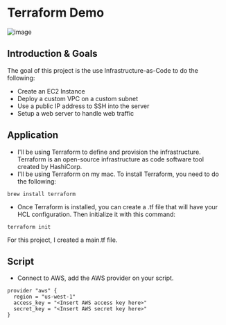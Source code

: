 # Terraform Demo

![image](https://user-images.githubusercontent.com/7464927/124938809-76cea800-dfbd-11eb-8f5f-8c9843cbf487.png)

## Introduction & Goals

The goal of this project is the use Infrastructure-as-Code to do the following:

- Create an EC2 Instance
- Deploy a custom VPC on a custom subnet
- Use a public IP address to SSH into the server
- Setup a web server to handle web traffic

## Application

- I'll be using Terraform to define and provision the infrastructure. Terraform is an open-source infrastructure as code software tool created by HashiCorp.
- I'll be using Terraform on my mac. To install Terraform, you need to do the following:

```
brew install terraform
```

- Once Terraform is installed, you can create a .tf file that will have your HCL configuration. Then initialize it with this command:

```
terraform init
```

For this project, I created a main.tf file.

## Script

- Connect to AWS, add the AWS provider on your script.

```HCL
provider "aws" {
  region = "us-west-1"
  access_key = "<Insert AWS access key here>"
  secret_key = "<Insert AWS secret key here>"
}
```
